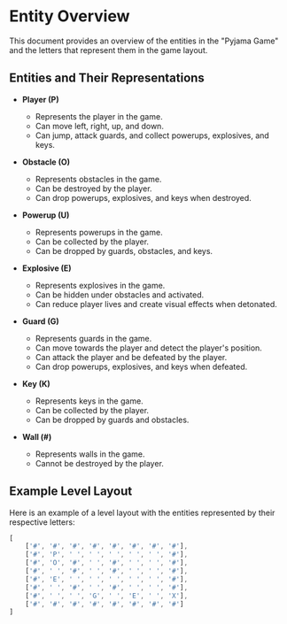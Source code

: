 # Entity Overview

This document provides an overview of the entities in the "Pyjama Game" and the letters that represent them in the game layout.

## Entities and Their Representations

- **Player (P)**
  - Represents the player in the game.
  - Can move left, right, up, and down.
  - Can jump, attack guards, and collect powerups, explosives, and keys.

- **Obstacle (O)**
  - Represents obstacles in the game.
  - Can be destroyed by the player.
  - Can drop powerups, explosives, and keys when destroyed.

- **Powerup (U)**
  - Represents powerups in the game.
  - Can be collected by the player.
  - Can be dropped by guards, obstacles, and keys.

- **Explosive (E)**
  - Represents explosives in the game.
  - Can be hidden under obstacles and activated.
  - Can reduce player lives and create visual effects when detonated.

- **Guard (G)**
  - Represents guards in the game.
  - Can move towards the player and detect the player's position.
  - Can attack the player and be defeated by the player.
  - Can drop powerups, explosives, and keys when defeated.

- **Key (K)**
  - Represents keys in the game.
  - Can be collected by the player.
  - Can be dropped by guards and obstacles.

- **Wall (#)**
  - Represents walls in the game.
  - Cannot be destroyed by the player.

## Example Level Layout

Here is an example of a level layout with the entities represented by their respective letters:

```javascript
[
    ['#', '#', '#', '#', '#', '#', '#', '#'],
    ['#', 'P', ' ', ' ', ' ', ' ', ' ', '#'],
    ['#', 'O', '#', ' ', '#', ' ', ' ', '#'],
    ['#', ' ', '#', ' ', '#', ' ', ' ', '#'],
    ['#', 'E', ' ', ' ', ' ', ' ', ' ', '#'],
    ['#', ' ', '#', ' ', '#', ' ', ' ', '#'],
    ['#', ' ', ' ', 'G', ' ', 'E', ' ', 'X'],
    ['#', '#', '#', '#', '#', '#', '#', '#']
]
```
